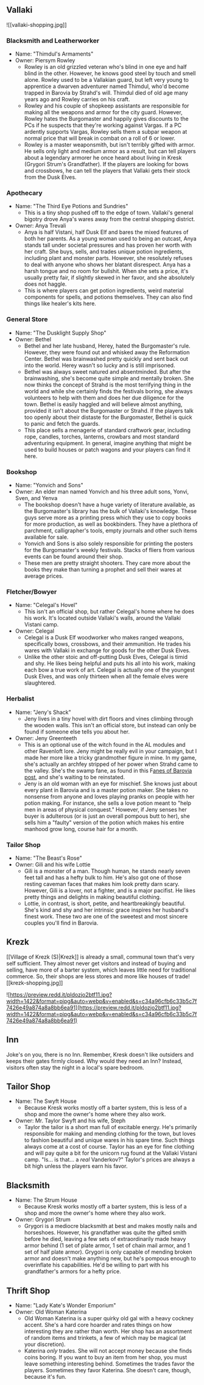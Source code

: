 ## Vallaki

![[vallaki-shopping.jpg]]

### Blacksmith and Leatherworker

- Name: "Thimdul's Armaments"
- Owner: Piersym Rowley
    - Rowley is an old grizzled veteran who's blind in one eye and half blind in the other. However, he knows good steel by touch and smell alone. Rowley used to be a Vallakian guard, but left very young to apprentice a dwarven adventurer named Thimdul, who'd become trapped in Barovia by Strahd's will. Thimdul died of old age many years ago and Rowley carries on his craft.
    - Rowley and his couple of shopkeep assistants are responsible for making all the weapons and armor for the city guard. However, Rowley hates the Burgomaster and happily gives discounts to the PCs if he suspects that they're working against Vargas. If a PC ardently supports Vargas, Rowley sells them a subpar weapon at normal price that will break in combat on a roll of 6 or lower.
    - Rowley is a master weaponsmith, but isn't terribly gifted with armor. He sells only light and medium armor as a result, but can tell players about a legendary armorer he once heard about living in Kresk (Grygori Strum's Grandfather). If the players are looking for bows and crossbows, he can tell the players that Vallaki gets their stock from the Dusk Elves.

### Apothecary

- Name: "The Third Eye Potions and Sundries"
    - This is a tiny shop pushed off to the edge of town. Vallaki's general bigotry drove Anya's wares away from the central shopping district.
- Owner: Anya Trevali
    - Anya is half Vistani, half Dusk Elf and bares the mixed features of both her parents. As a young woman used to being an outcast, Anya stands tall under societal pressures and has proven her worth with her craft. She buys, sells, and trades unique potion ingredients, including plant and monster parts. However, she resolutely refuses to deal with anyone who shows her blatant disrespect. Anya has a harsh tongue and no room for bullshit. When she sets a price, it's usually pretty fair, if slightly skewed in her favor, and she absolutely does not haggle.
    - This is where players can get potion ingredients, weird material components for spells, and potions themselves. They can also find things like healer's kits here.

### General Store

- Name: "The Dusklight Supply Shop"
- Owner: Bethel
    - Bethel and her late husband, Herey, hated the Burgomaster's rule. However, they were found out and whisked away the Reformation Center. Bethel was brainwashed pretty quickly and sent back out into the world. Herey wasn't so lucky and is still imprisoned.
    - Bethel was always sweet natured and absentminded. But after the brainwashing, she's become quite simple and mentally broken. She now thinks the concept of Strahd is the most terrifying thing in the world and while she certainly finds the festivals boring, she always volunteers to help with them and does her due diligence for the town. Bethel is easily haggled and will believe almost anything, provided it isn't about the Burgomaster or Strahd. If the players talk too openly about their distaste for the Burgomaster, Bethel is quick to panic and fetch the guards.
    - This place sells a menagerie of standard craftwork gear, including rope, candles, torches, lanterns, crowbars and most standard adventuring equipment. In general, imagine anything that might be used to build houses or patch wagons and your players can find it here.

### Bookshop

- Name: "Yonvich and Sons"
- Owner: An elder man named Yonvich and his three adult sons, Yonvi, Sven, and Yenva
    - The bookshop doesn't have a huge variety of literature available, as the Burgomaster's library has the bulk of Vallaki's knowledge. These guys serve more as a printing press which they use to copy books for more production, as well as bookbinders. They have a plethora of parchment, calligrapher's tools, empty journals and other such items available for sale.
    - Yonvich and Sons is also solely responsible for printing the posters for the Burgomaster's weekly festivals. Stacks of fliers from various events can be found around their shop.
    - These men are pretty straight shooters. They care more about the books they make than turning a prophet and sell their wares at average prices.

### Fletcher/Bowyer

- Name: "Celegal's Hovel"
    - This isn't an official shop, but rather Celegal's home where he does his work. It's located outside Vallaki's walls, around the Vallaki Vistani camp.
- Owner: Celegal
    - Celegal is a Dusk Elf woodworker who makes ranged weapons, specifically bows, crossbows, and their ammunition. He trades his wares with Vallaki in exchange for goods for the other Dusk Elves.
    - Unlike the other stoic and off-putting Dusk Elves, Celegal is timid and shy. He likes being helpful and puts his all into his work, making each bow a true work of art. Celegal is actually one of the youngest Dusk Elves, and was only thirteen when all the female elves were slaughtered.

### Herbalist

- Name: "Jeny's Shack"
    - Jeny lives in a tiny hovel with dirt floors and vines climbing through the wooden walls. This isn't an official store, but instead can only be found if someone else tells you about her.
- Owner: Jeny Greenteeth
    - This is an optional use of the witch found in the AL modules and other Ravenloft lore. Jeny might be really evil in your campaign, but I made her more like a tricky grandmother figure in mine. In my game, she's actually an archfey stripped of her power when Strahd came to the valley. She's the swamp fane, as found in this F[anes of Barovia post](https://www.reddit.com/r/CurseofStrahd/comments/8ryr9b/revisions_for_running_curse_of_strahd_the_fanes/), and she's waiting to be reinstated.
    - Jeny is an old woman with an eye for mischief. She knows just about every plant in Barovia and is a master potion maker. She takes no nonsense from anyone and loves playing pranks on people with her potion making. For instance, she sells a love potion meant to "help men in areas of physical conquest." However, if Jeny senses her buyer is adulterous (or is just an overall pompous butt to her), she sells him a "faulty" version of the potion which makes his entire manhood grow long, course hair for a month.

### Tailor Shop

- Name: "The Beast's Rose"
- Owner: Gili and his wife Lottie
    - Gili is a monster of a man. Though human, he stands nearly seven feet tall and has a hefty bulk to him. He's also got one of those resting caveman faces that makes him look pretty darn scary. However, Gili is a lover, not a fighter, and is a major pacifist. He likes pretty things and delights in making beautiful clothing.
    - Lottie, in contrast, is short, petite, and heartbreakingly beautiful. She's kind and shy and her intrinsic grace inspires her husband's finest work. These two are one of the sweetest and most sincere couples you'll find in Barovia.

## Krezk

[[Village of Krezk (S)|Krezk]] is already a small, communal town that's very self sufficient. They almost never get visitors and instead of buying and selling, have more of a barter system, which leaves little need for traditional commerce. So, their shops are less stores and more like houses of trade![[krezk-shopping.jpg]]

![https://preview.redd.it/pldozjo2btf11.jpg?width=1422&format=pjpg&auto=webp&v=enabled&s=c34a96cfb6c33b5c7f7426e49a874a8a8bb6ea91](https://preview.redd.it/pldozjo2btf11.jpg?width=1422&format=pjpg&auto=webp&v=enabled&s=c34a96cfb6c33b5c7f7426e49a874a8a8bb6ea91)

## Inn

Joke's on you, there is no Inn. Remember, Kresk doesn't like outsiders and keeps their gates firmly closed. Why would they need an Inn? Instead, visitors often stay the night in a local's spare bedroom.

## Tailor Shop

- Name: The Swyft House
    - Because Kresk works mostly off a barter system, this is less of a shop and more the owner's home where they also work.
- Owner: Mr. Taylor Swyft and his wife, Steph
    - Taylor the tailor is a short man full of excitable energy. He's primarily responsible for making and mending clothing for the town, but loves to fashion beautiful and unique wares in his spare time. Such things always come at a cost of course. Taylor has an eye for fine clothing and will pay quite a bit for the unicorn rug found at the Vallaki Vistani camp. "Is... is that... a _real_ Vanderkov?" Taylor's prices are always a bit high unless the players earn his favor.

## Blacksmith

- Name: The Strum House
    - Because Kresk works mostly off a barter system, this is less of a shop and more the owner's home where they also work.
- Owner: Grygori Strum
    - Grygori is a mediocre blacksmith at best and makes mostly nails and horseshoes. However, his grandfather was quite the gifted smith before he died, leaving a few sets of extraordinarily made heavy armor behind (1 set of plate armor, 1 set of chain mail armor, and 1 set of half plate armor). Grygori is only capable of mending broken armor and doesn't make anything new, but he's pompous enough to overinflate his capabilities. He'd be willing to part with his grandfather's armors for a hefty price.

## Thrift Shop

- Name: "Lady Kate's Wonder Emporium"
- Owner: Old Woman Katerina
    - Old Woman Katerina is a super quirky old gal with a heavy cockney accent. She's a hard core hoarder and rates things on how interesting they are rather than worth. Her shop has an assortment of random items and trinkets, a few of which may be magical (at your discretion).
    - Katerina _only_ trades. She will not accept money because she finds coins boring. If you want to buy an item from her shop, you must leave something interesting behind. Sometimes the trades favor the players. Sometimes they favor Katerina. She doesn't care, though, because it's fun.